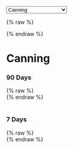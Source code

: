<select id="candidate-select">
  <option value="canning">Canning</option>
  <option value="curtin">Curtin</option>
  <option value="flinders">Flinders</option>
  <option value="forrest">Forrest</option>
  <option value="third-parties">Third Party Campaigns</option>
  <option value="wa-liberal">WA Liberal Candidates</option>
</select>

{% raw %}
<div id="fb-root"></div>
<script async defer src="https://connect.facebook.net/en_US/sdk.js#xfbml=1&version=v7.0"></script>
{% endraw %}

<div id="canning-section">
  <h1>Canning</h1>
  <h3>90 Days</h3>
  {% raw %}
  <div class="fb-ad-library-spend-tracker" data-country="AU" data-page-ids="948595148496917,498624823340124" data-time-preset="last_90_days" data-width="500"></div>
  {% endraw %}
  <br><br>
  <h3>7 Days</h3>
  {% raw %}
  <div class="fb-ad-library-spend-tracker" data-country="AU" data-page-ids="948595148496917,498624823340124" data-time-preset="last_7_days" data-width="500"></div>
  {% endraw %}
  <br>
</div>

<div id="curtin-section" style="display: none;">
  <h1>Curtin</h1>
  <h3>90 Days</h3>
  {% raw %}
  <div class="fb-ad-library-spend-tracker" data-country="AU" data-page-ids="289373994253840,110679918187811" data-time-preset="last_90_days" data-width="500"></div>
  {% endraw %}
  <br><br>
  <h3>7 Days</h3>
  {% raw %}
  <div class="fb-ad-library-spend-tracker" data-country="AU" data-page-ids="289373994253840,110679918187811" data-time-preset="last_7_days" data-width="500"></div>
  {% endraw %}
  <br>
</div>

<div id="flinders-section" style="display: none;">
  <h1>Flinders</h1>
  <h3>90 Days</h3>
  {% raw %}
  <div class="fb-ad-library-spend-tracker" data-country="AU" data-page-ids="503830579480432,103943488824397" data-time-preset="last_90_days" data-width="500"></div>
  {% endraw %}
  <br><br>
  <h3>7 Days</h3>
  {% raw %}
  <div class="fb-ad-library-spend-tracker" data-country="AU" data-page-ids="503830579480432,103943488824397" data-time-preset="last_7_days" data-width="500"></div>
  {% endraw %}
  <br>
</div>

<div id="forrest-section" style="display: none;">
  <h1>Forrest</h1>
  <h3>90 Days</h3>
  {% raw %}
  <div class="fb-ad-library-spend-tracker" data-country="AU" data-page-ids="262340686960375,404749689384495" data-time-preset="last_90_days" data-width="500"></div>
  {% endraw %}
  <br><br>
  <h3>7 Days</h3>
  {% raw %}
  <div class="fb-ad-library-spend-tracker" data-country="AU" data-page-ids="262340686960375,404749689384495" data-time-preset="last_7_days" data-width="500"></div>
  {% endraw %}
  <br>
</div>

<div id="third-parties-section" style="display: none;">
  <h1>Third Party Campaigns</h1>
  <h3>90 Days</h3>
  {% raw %}
  <div class="fb-ad-library-spend-tracker" data-country="AU" data-page-ids="105228161893855,308746806571901,502399306292375,113998151684022,364778170063379,316480331783930,617062438149399,110680668178304,272776272576972,319994201189969" data-time-preset="last_90_days" data-width="500"></div>
  {% endraw %}
  <br><br>
  <h3>7 Days</h3>
  {% raw %}
  <div class="fb-ad-library-spend-tracker" data-country="AU" data-page-ids="105228161893855,308746806571901,502399306292375,113998151684022,364778170063379,316480331783930,617062438149399,110680668178304,272776272576972,319994201189969" data-time-preset="last_7_days" data-width="500"></div>
  {% endraw %}
  <br>
</div>

<div id="wa-liberal-section" style="display: none;">
  <h1>WA Liberal Candidates</h1>
  <h3>90 Days</h3>
  {% raw %}
  <div class="fb-ad-library-spend-tracker" data-country="AU" data-page-ids="289373994253840,262340686960375,948595148496917,357223777483754,442693582252181,346201718577605,776811619361742,428271723699770,146533948886081,125627804305487,303766332823672" data-time-preset="last_90_days" data-width="500"></div>
  {% endraw %}
  <br><br>
  <h3>7 Days</h3>
  {% raw %}
  <div class="fb-ad-library-spend-tracker" data-country="AU" data-page-ids="289373994253840,262340686960375,948595148496917,357223777483754,442693582252181,346201718577605,776811619361742,428271723699770,146533948886081,125627804305487,303766332823672" data-time-preset="last_7_days" data-width="500"></div>
  {% endraw %}
  <br>
</div>

<script>
  document.getElementById("candidate-select").addEventListener("change", function() {
    var selection = this.value;
    // Hide all sections first
    document.getElementById("canning-section").style.display = "none";
    document.getElementById("curtin-section").style.display = "none";
    document.getElementById("flinders-section").style.display = "none";
    document.getElementById("forrest-section").style.display = "none";
    document.getElementById("third-parties-section").style.display = "none";
    document.getElementById("wa-liberal-section").style.display = "none";
    
    // Show the selected section
    if (selection === "curtin") {
      document.getElementById("curtin-section").style.display = "block";
    } else if (selection === "wa-liberal") {
      document.getElementById("wa-liberal-section").style.display = "block";
    } else if (selection === "canning") {
      document.getElementById("canning-section").style.display = "block";
    } else if (selection === "forrest") {
      document.getElementById("forrest-section").style.display = "block";
    } else if (selection === "third-parties") {
      document.getElementById("third-parties-section").style.display = "block";
    } else if (selection === "flinders") {
      document.getElementById("flinders-section").style.display = "block";
    }
  });
</script>
